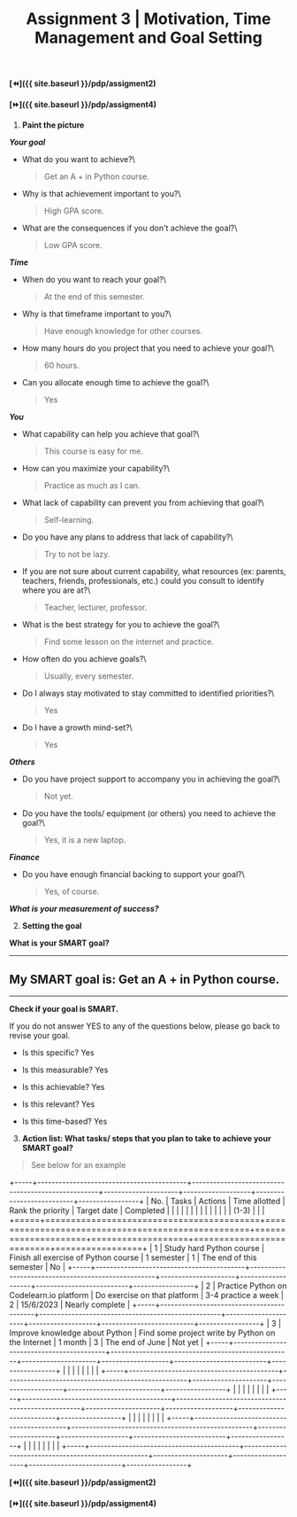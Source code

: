 ﻿---
layout: page
title: Assignment 3 | Motivation, Time Management and Goal Setting
permalink: /pdp-assignment3
---

**[⏪]({{ site.baseurl }}/pdp/assigment2)**

**[⏩]({{ site.baseurl }}/pdp/assigment4)**

1.  **Paint the picture**

***Your goal***

-   What do you want to achieve?\
    > Get an A + in Python course.

-   Why is that achievement important to you?\
    > High GPA score.

-   What are the consequences if you don't achieve the goal?\
    > Low GPA score.

***Time***

-   When do you want to reach your goal?\
    > At the end of this semester.

-   Why is that timeframe important to you?\
    > Have enough knowledge for other courses.

-   How many hours do you project that you need to achieve your goal?\
    > 60 hours.

-   Can you allocate enough time to achieve the goal?\
    > Yes

***You***

-   What capability can help you achieve that goal?\
    > This course is easy for me.

-   How can you maximize your capability?\
    > Practice as much as I can.

-   What lack of capability can prevent you from achieving that goal?\
    > Self-learning.

-   Do you have any plans to address that lack of capability?\
    > Try to not be lazy.

-   If you are not sure about current capability, what resources (ex: parents, teachers, friends, professionals, etc.) could you consult to identify where you are at?\
    > Teacher, lecturer, professor.

-   What is the best strategy for you to achieve the goal?\
    > Find some lesson on the internet and practice.

-   How often do you achieve goals?\
    > Usually, every semester.

-   Do I always stay motivated to stay committed to identified priorities?\
    > Yes

-   Do I have a growth mind-set?\
    > Yes

***Others***

-   Do you have project support to accompany you in achieving the goal?\
    > Not yet.

-   Do you have the tools/ equipment (or others) you need to achieve the goal?\
    > Yes, it is a new laptop.

***Finance***

-   Do you have enough financial backing to support your goal?\
    > Yes, of course.

***What is your measurement of success?***

2.  **Setting the goal**

**What is your SMART goal?**

  -----------------------------------------------------------------------
  My SMART goal is: Get an A + in Python course.
  -----------------------------------------------------------------------

  -----------------------------------------------------------------------

**Check if your goal is SMART.**

If you do not answer YES to any of the questions below, please go back to revise your goal.

-   Is this specific? Yes

-   Is this measurable? Yes

-   Is this achievable? Yes

-   Is this relevant? Yes

-   Is this time-based? Yes

3.  **Action list: What tasks/ steps that you plan to take to achieve your SMART goal?**

> See below for an example

+-----+------------------------------------------+---------------------------------------------------+---------------------+-------------------+--------------------------+-----------------+
| No. | Tasks                                    | Actions                                           | Time allotted       | Rank the priority | Target date              | Completed       |
|     |                                          |                                                   |                     |                   |                          |                 |
|     |                                          |                                                   |                     | (1-3)             |                          |                 |
+=====+==========================================+===================================================+=====================+===================+==========================+=================+
| 1   | Study hard Python course                 | Finish all exercise of Python course              | 1 semester          | 1                 | The end of this semester | No              |
+-----+------------------------------------------+---------------------------------------------------+---------------------+-------------------+--------------------------+-----------------+
| 2   | Practice Python on Codelearn.io platform | Do exercise on that platform                      | 3-4 practice a week | 2                 | 15/6/2023                | Nearly complete |
+-----+------------------------------------------+---------------------------------------------------+---------------------+-------------------+--------------------------+-----------------+
| 3   | Improve knowledge about Python           | Find some project write by Python on the Internet | 1 month             | 3                 | The end of June          | Not yet         |
+-----+------------------------------------------+---------------------------------------------------+---------------------+-------------------+--------------------------+-----------------+
|     |                                          |                                                   |                     |                   |                          |                 |
+-----+------------------------------------------+---------------------------------------------------+---------------------+-------------------+--------------------------+-----------------+
|     |                                          |                                                   |                     |                   |                          |                 |
+-----+------------------------------------------+---------------------------------------------------+---------------------+-------------------+--------------------------+-----------------+
|     |                                          |                                                   |                     |                   |                          |                 |
+-----+------------------------------------------+---------------------------------------------------+---------------------+-------------------+--------------------------+-----------------+
|     |                                          |                                                   |                     |                   |                          |                 |
+-----+------------------------------------------+---------------------------------------------------+---------------------+-------------------+--------------------------+-----------------+

**[⏪]({{ site.baseurl }}/pdp/assigment2)**

**[⏩]({{ site.baseurl }}/pdp/assigment4)**